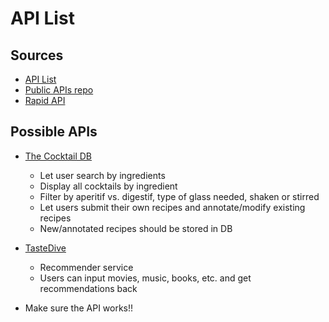 # API List

## Sources

- [API List](https://apilist.fun/)
- [Public APIs repo](https://github.com/public-apis/public-apis)
- [Rapid API](https://rapidapi.com/collection/list-of-free-apis)

## Possible APIs

- [The Cocktail DB](https://www.thecocktaildb.com/api.php)
  - Let user search by ingredients
  - Display all cocktails by ingredient
  - Filter by aperitif vs. digestif, type of glass needed, shaken or stirred
  - Let users submit their own recipes and annotate/modify existing recipes
  - New/annotated recipes should be stored in DB
- [TasteDive](https://tastedive.com/read/api)
  - Recommender service
  - Users can input movies, music, books, etc. and get recommendations back

- Make sure the API works!!